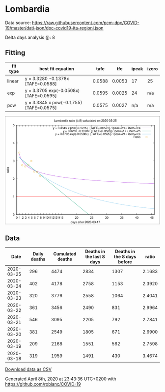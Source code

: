 # Lombardia

Data source: https://raw.githubusercontent.com/pcm-dpc/COVID-19/master/dati-json/dpc-covid19-ita-regioni.json

Delta days analysis (j): 8

## Fitting 
|fit type|best fit equation|tafe|tfe|ipeak|izero|
|-------|-----|--------|------|---|---|
|linear|y = 3.3280 -0.1378x  [TAFE=0.0588]|0.0588|0.0053|17|25|
|exp|y = 3.3705 exp(-0.0508x)  [TAFE=0.0595]|0.0595|0.0025|24|n/a|
|pow|y = 3.3845 x pow(-0.1755)  [TAFE=0.0575]|0.0575|0.0027|n/a|n/a|

![Plot](COVID-19_lombardia_j8_2020-03-25.png)

## Data
|Date|Daily deaths|Cumulated deaths|Deaths in the last 8 days|Deaths in the 8 days before|ratio|
|----|----------|-----------|-------|--------------------|-----|
|2020-03-25|296|4474|2834|1307|2.1683|
|2020-03-24|402|4178|2758|1153|2.3920|
|2020-03-23|320|3776|2558|1064|2.4041|
|2020-03-22|361|3456|2490|831|2.9964|
|2020-03-21|546|3095|2205|792|2.7841|
|2020-03-20|381|2549|1805|671|2.6900|
|2020-03-19|209|2168|1551|562|2.7598|
|2020-03-18|319|1959|1491|430|3.4674|

[Download data as CSV](COVID-19_lombardia_j8_2020-03-25.csv)

Generated April 8th, 2020 at 23:43:36 UTC+0200 with https://github.com/robianc/COVID-19
